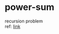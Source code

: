 # power-sum
recursion problem </br>
ref: [link](https://www.hackerrank.com/challenges/the-power-sum/problem)
